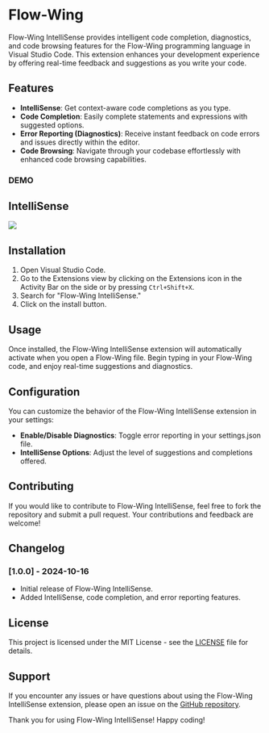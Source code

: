 # Flow-Wing

Flow-Wing IntelliSense provides intelligent code completion, diagnostics, and code browsing features for the Flow-Wing programming language in Visual Studio Code. This extension enhances your development experience by offering real-time feedback and suggestions as you write your code.

## Features

- **IntelliSense**: Get context-aware code completions as you type.
- **Code Completion**: Easily complete statements and expressions with suggested options.
- **Error Reporting (Diagnostics)**: Receive instant feedback on code errors and issues directly within the editor.
- **Code Browsing**: Navigate through your codebase effortlessly with enhanced code browsing capabilities.

### DEMO

## IntelliSense

<img src="https://github.com/user-attachments/assets/28e28e11-f324-4510-aad2-191aad3ce6e1" />

## Installation

1. Open Visual Studio Code.
2. Go to the Extensions view by clicking on the Extensions icon in the Activity Bar on the side or by pressing `Ctrl+Shift+X`.
3. Search for "Flow-Wing IntelliSense."
4. Click on the install button.

## Usage

Once installed, the Flow-Wing IntelliSense extension will automatically activate when you open a Flow-Wing file. Begin typing in your Flow-Wing code, and enjoy real-time suggestions and diagnostics.

## Configuration

You can customize the behavior of the Flow-Wing IntelliSense extension in your settings:

- **Enable/Disable Diagnostics**: Toggle error reporting in your settings.json file.
- **IntelliSense Options**: Adjust the level of suggestions and completions offered.

## Contributing

If you would like to contribute to Flow-Wing IntelliSense, feel free to fork the repository and submit a pull request. Your contributions and feedback are welcome!

## Changelog

### [1.0.0] - 2024-10-16

- Initial release of Flow-Wing IntelliSense.
- Added IntelliSense, code completion, and error reporting features.

## License

This project is licensed under the MIT License - see the [LICENSE](LICENSE) file for details.

## Support

If you encounter any issues or have questions about using the Flow-Wing IntelliSense extension, please open an issue on the [GitHub repository](https://github.com/kushagra1212/Flow-Wing).

Thank you for using Flow-Wing IntelliSense! Happy coding!

